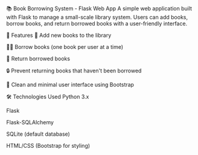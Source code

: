 📚 Book Borrowing System - Flask Web App
A simple web application built with Flask to manage a small-scale library system. Users can add books, borrow books, and return borrowed books with a user-friendly interface.

🚀 Features
📖 Add new books to the library

🙋‍♀️ Borrow books (one book per user at a time)

🔁 Return borrowed books

🔒 Prevent returning books that haven't been borrowed

🧼 Clean and minimal user interface using Bootstrap

🛠️ Technologies Used
Python 3.x

Flask

Flask-SQLAlchemy

SQLite (default database)

HTML/CSS (Bootstrap for styling)

